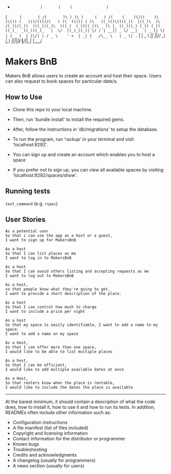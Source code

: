    *                 )       (    (               )        
 (  `     (       ( /(       )\ ) )\ )     (   ( /(    (   
 )\))(    )\      )\()) (   (()/((()/(   ( )\  )\()) ( )\  
((_)()\((((_)(  |((_)\  )\   /(_))/(_))  )((_)((_)\  )((_) 
(_()((_))\ _ )\ |_ ((_)((_) (_)) (_))   ((_)_  _((_)((_)_  
|  \/  |(_)_\(_)| |/ / | __|| _ \/ __|   | _ )| \| | | _ ) 
| |\/| | / _ \    ' <  | _| |   /\__ \   | _ \| .` | | _ \ 
|_|  |_|/_/ \_\  _|\_\ |___||_|_\|___/   |___/|_|\_| |___/ 

# Makers BnB

Makers BnB allows users to create an account and host their space. Users can also request to book spaces for particular date/s. 

## How to Use

- Clone this repo to your local machine.
- Then, run 'bundle install' to install the required gems.
- After, follow the instructions in 'db/migrations' to setup the database.
- To run the program, run 'rackup' in your terminal and visit 'localhost:9292'.

- You can sign up and create an account which enables you to host a space
- If you prefer not to sign up, you can view all available spaces by visiting 'localhost:9292/spaces/show'.

## Running tests

`test_command` (e.g. `rspec`)

## User Stories

``` 
As a potential user
So that i can use the app as a host or a guest,
I want to sign up for MakersBnB

As a host
So that I can list places as me
I want to log in to MakersBnB

As a host
So that I can avoid others listing and accepting requests as me
I want to log out to MakersBnB

As a host,
so that people know what they're going to get,
I want to provide a short description of the place.

As a host
So that I can control how much to charge
I want to include a price per night

As a host
So that my space is easily identifiable, I want to add a name to my space.
I want to add a name on my space

As a Host,
So that I can offer more than one space,
I would like to be able to list multiple places

As a host, 
So that I can be efficient,
I would like to add multiple available dates at once

As a Host,
So that renters know when the place is rentable,
I would like to include the dates the place is available
```

----------------------------------------------

At the barest minimum, it should contain a description of what the code does, how to install it, how to use it and how to run its tests. In addition, READMEs often include other information such as:

- Configuration instructions
- A file manifest (list of files included)
- Copyright and licensing information
- Contact information for the distributor or programmer
- Known bugs
- Troubleshooting
- Credits and acknowledgments
- A changelog (usually for programmers)
- A news section (usually for users)
